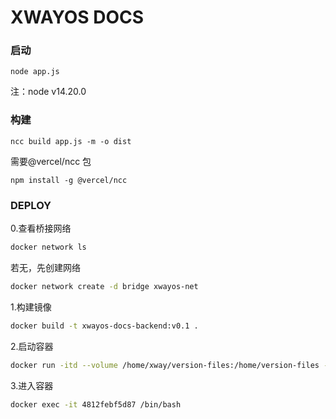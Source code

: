 # XWAYOS DOCS

### 启动

```
node app.js
```

注：node v14.20.0

### 构建

```
ncc build app.js -m -o dist
```

需要@vercel/ncc 包

```
npm install -g @vercel/ncc
```

### DEPLOY

0.查看桥接网络

```bash
docker network ls
```

若无，先创建网络

```bash
docker network create -d bridge xwayos-net
```

1.构建镜像

```bash
docker build -t xwayos-docs-backend:v0.1 .
```

2.启动容器

```bash
docker run -itd --volume /home/xway/version-files:/home/version-files --name xwayos-docs-backend --restart=always --network xwayos-net -p 9042:9040 -d xwayos-docs-backend:v0.1
```

3.进入容器

```bash
docker exec -it 4812febf5d87 /bin/bash
```
